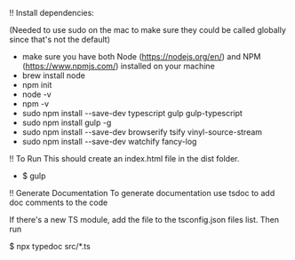 !! Install dependencies: 

(Needed to use sudo on the mac to make sure they could be called globally since that's not the default)

- make sure you have both Node (https://nodejs.org/en/) and NPM (https://www.npmjs.com/) installed on your machine
- brew install node
- npm init
- node -v 
- npm -v
- sudo npm install --save-dev typescript gulp gulp-typescript
- sudo npm install gulp -g
- sudo npm install --save-dev browserify tsify vinyl-source-stream
- sudo npm install --save-dev watchify fancy-log

!! To Run 
This should create an index.html file in the dist folder. 

- $ gulp 


!! Generate Documentation
To generate documentation use tsdoc to add doc comments to the code 

If there's a new TS module, add the file to the tsconfig.json files list. Then run 

$ npx typedoc src/*.ts

